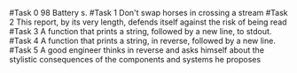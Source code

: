 #Task 0
98 Battery s.
#Task 1
Don't swap horses in crossing a stream
#Task 2
This report, by its very length, defends itself against the risk of being read
#Task 3
A function that prints a string, followed by a new line, to stdout.
#Task 4
A function that prints a string, in reverse, followed by a new line.
#Task 5
A good engineer thinks in reverse and asks himself about the stylistic consequences of the components and systems he proposes
